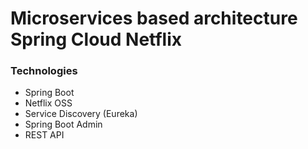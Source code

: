 # Microservices based architecture Spring Cloud Netflix

### Technologies

* Spring Boot
* Netflix OSS
* Service Discovery (Eureka)
* Spring Boot Admin
* REST API
